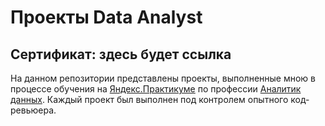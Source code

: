 # Проекты Data Analyst
Сертификат: здесь будет ссылка
---

На данном репозитории представлены проекты, выполненные мною в процессе обучения на [Яндекс.Практикуме](https://practicum.yandex.ru/) по профессии [Аналитик данных](https://practicum.yandex.ru/data-analyst/). Каждый проект был выполнен под контролем опытного код-ревьюера.
